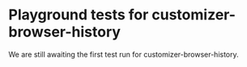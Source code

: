 # Playground tests for customizer-browser-history
We are still awaiting the first test run for customizer-browser-history.
